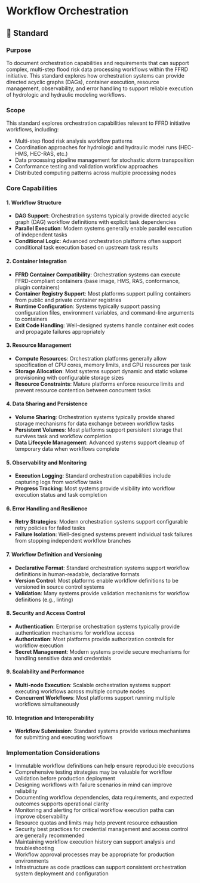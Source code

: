 # Workflow Orchestration

## 📐 Standard

### Purpose

To document orchestration capabilities and requirements that can support complex, multi-step flood risk data processing workflows within the FFRD initiative. This standard explores how orchestration systems can provide directed acyclic graphs (DAGs), container execution, resource management, observability, and error handling to support reliable execution of hydrologic and hydraulic modeling workflows.

### Scope

This standard explores orchestration capabilities relevant to FFRD initiative workflows, including:

- Multi-step flood risk analysis workflow patterns
- Coordination approaches for hydrologic and hydraulic model runs (HEC-HMS, HEC-RAS, etc.)
- Data processing pipeline management for stochastic storm transposition
- Conformance testing and validation workflow approaches
- Distributed computing patterns across multiple processing nodes

### Core Capabilities

#### 1. Workflow Structure

- **DAG Support**: Orchestration systems typically provide directed acyclic graph (DAG) workflow definitions with explicit task dependencies
- **Parallel Execution**: Modern systems generally enable parallel execution of independent tasks
- **Conditional Logic**: Advanced orchestration platforms often support conditional task execution based on upstream task results

#### 2. Container Integration

- **FFRD Container Compatibility**: Orchestration systems can execute FFRD-compliant containers (base image, HMS, RAS, conformance, plugin containers)
- **Container Registry Support**: Most platforms support pulling containers from public and private container registries
- **Runtime Configuration**: Systems typically support passing configuration files, environment variables, and command-line arguments to containers
- **Exit Code Handling**: Well-designed systems handle container exit codes and propagate failures appropriately

#### 3. Resource Management

- **Compute Resources**: Orchestration platforms generally allow specification of CPU cores, memory limits, and GPU resources per task
- **Storage Allocation**: Most systems support dynamic and static volume provisioning with configurable storage sizes
- **Resource Constraints**: Mature platforms enforce resource limits and prevent resource contention between concurrent tasks

#### 4. Data Sharing and Persistence

- **Volume Sharing**: Orchestration systems typically provide shared storage mechanisms for data exchange between workflow tasks
- **Persistent Volumes**: Most platforms support persistent storage that survives task and workflow completion
- **Data Lifecycle Management**: Advanced systems support cleanup of temporary data when workflows complete

#### 5. Observability and Monitoring

- **Execution Logging**: Standard orchestration capabilities include capturing logs from workflow tasks
- **Progress Tracking**: Most systems provide visibility into workflow execution status and task completion

#### 6. Error Handling and Resilience

- **Retry Strategies**: Modern orchestration systems support configurable retry policies for failed tasks
- **Failure Isolation**: Well-designed systems prevent individual task failures from stopping independent workflow branches

#### 7. Workflow Definition and Versioning

- **Declarative Format**: Standard orchestration systems support workflow definitions in human-readable, declarative formats
- **Version Control**: Most platforms enable workflow definitions to be versioned in source control systems
- **Validation**: Many systems provide validation mechanisms for workflow definitions (e.g., linting)

#### 8. Security and Access Control

- **Authentication**: Enterprise orchestration systems typically provide authentication mechanisms for workflow access
- **Authorization**: Most platforms provide authorization controls for workflow execution
- **Secret Management**: Modern systems provide secure mechanisms for handling sensitive data and credentials

#### 9. Scalability and Performance

- **Multi-node Execution**: Scalable orchestration systems support executing workflows across multiple compute nodes
- **Concurrent Workflows**: Most platforms support running multiple workflows simultaneously

#### 10. Integration and Interoperability

- **Workflow Submission**: Standard systems provide various mechanisms for submitting and executing workflows

### Implementation Considerations

- Immutable workflow definitions can help ensure reproducible executions
- Comprehensive testing strategies may be valuable for workflow validation before production deployment
- Designing workflows with failure scenarios in mind can improve reliability
- Documenting workflow dependencies, data requirements, and expected outcomes supports operational clarity
- Monitoring and alerting for critical workflow execution paths can improve observability
- Resource quotas and limits may help prevent resource exhaustion
- Security best practices for credential management and access control are generally recommended
- Maintaining workflow execution history can support analysis and troubleshooting
- Workflow approval processes may be appropriate for production environments
- Infrastructure as code practices can support consistent orchestration system deployment and configuration
